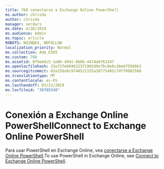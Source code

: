 ```yaml
---
title: 760 conectarse a Exchange Online PowerShell
ms.author: chrisda
author: chrisda
manager: serdars
ms.date: 4/26/2018
ms.audience: Admin
ms.topic: article
ROBOTS: NOINDEX, NOFOLLOW
localization_priority: Normal
ms.collection: Adm_O365
ms.custom: 760
ms.assetid: 0f9e4dc5-1e06-4941-860b-4474a6f63247
ms.openlocfilehash: 31ef2fe669612371903d9e7bc8e0c26e6f5569b3
ms.sourcegitcommit: 03a156a9c9740521155a30775492c7dff0982588
ms.translationtype: MT
ms.contentlocale: es-ES
ms.lasthandoff: 03/22/2019
ms.locfileid: "30785548"
---
```

# <a name="connect-to-exchange-online-powershell"></a><span data-ttu-id="c85cb-102">Conexión a Exchange Online PowerShell</span><span class="sxs-lookup"><span data-stu-id="c85cb-102">Connect to Exchange Online PowerShell</span></span>

<span data-ttu-id="c85cb-103">Para usar PowerShell en Exchange Online, vea [conectarse a Exchange Online PowerShell](https://docs.microsoft.com/powershell/exchange/exchange-online/connect-to-exchange-online-powershell/connect-to-exchange-online-powershell).</span><span class="sxs-lookup"><span data-stu-id="c85cb-103">To use PowerShell in Exchange Online, see [Connect to Exchange Online PowerShell](https://docs.microsoft.com/powershell/exchange/exchange-online/connect-to-exchange-online-powershell/connect-to-exchange-online-powershell).</span></span>
  

